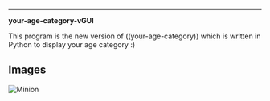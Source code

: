 ---
__your-age-category-vGUI__

This program is the new version of ((your-age-category)) which is written in Python to display your age category :)



## Images
![Minion](Pictures/run.png)